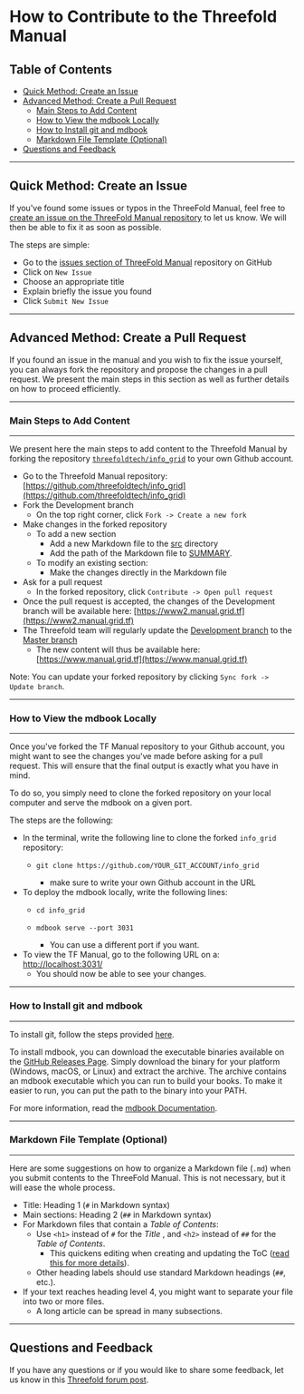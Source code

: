 <h1> How to Contribute to the Threefold Manual </h1>

<h2>Table of Contents</h2>

- [Quick Method: Create an Issue](#quick-method-create-an-issue)
- [Advanced Method: Create a Pull Request](#advanced-method-create-a-pull-request)
  - [Main Steps to Add Content](#main-steps-to-add-content)
  - [How to View the mdbook Locally](#how-to-view-the-mdbook-locally)
  - [How to Install git and mdbook](#how-to-install-git-and-mdbook)
  - [Markdown File Template (Optional)](#markdown-file-template-optional)
- [Questions and Feedback](#questions-and-feedback)

***

## Quick Method: Create an Issue

If you've found some issues or typos in the ThreeFold Manual, feel free to [create an issue on the ThreeFold Manual repository](https://github.com/threefoldtech/info_grid/issues) to let us know. We will then be able to fix it as soon as possible.

The steps are simple:

* Go to the [issues section of ThreeFold Manual](https://github.com/threefoldtech/info_grid/issues) repository on GitHub
* Click on `New Issue`
* Choose an appropriate title
* Explain briefly the issue you found
* Click `Submit New Issue`

***

## Advanced Method: Create a Pull Request

If you found an issue in the manual and you wish to fix the issue yourself, you can always fork the repository and propose the changes in a pull request. We present the main steps in this section as well as further details on how to proceed efficiently.

***

### Main Steps to Add Content

***

We present here the main steps to add content to the Threefold Manual by forking the repository [`threefoldtech/info_grid`](https://github.com/threefoldtech/info_grid) to your own Github account.

* Go to the Threefold Manual repository: [https://github.com/threefoldtech/info_grid](https://github.com/threefoldtech/info_grid)
* Fork the Development branch
  * On the top right corner, click `Fork -> Create a new fork`
* Make changes in the forked repository
   * To add a new section
      * Add a new Markdown file to the [src](https://github.com/threefoldtech/info_grid/blob/development/src) directory
      * Add the path of the Markdown file to [SUMMARY](https://github.com/threefoldtech/info_grid/blob/development/src/SUMMARY.md).
   * To modify an existing section:
     * Make the changes directly in the Markdown file
* Ask for a pull request
  * In the forked repository, click `Contribute -> Open pull request`
* Once the pull request is accepted, the changes of the Development branch will be available here: [https://www2.manual.grid.tf](https://www2.manual.grid.tf)
* The Threefold team will regularly update the [Development branch](https://github.com/threefoldtech/info_grid) to the [Master branch](https://github.com/threefoldtech/info_grid/tree/master)
   * The new content will thus be available here: [https://www.manual.grid.tf](https://www.manual.grid.tf)

Note: You can update your forked repository by clicking `Sync fork -> Update branch`.

***

### How to View the mdbook Locally

***

Once you've forked the TF Manual repository to your Github account, you might want to see the changes you've made before asking for a pull request. This will ensure that the final output is exactly what you have in mind.

To do so, you simply need to clone the forked repository on your local computer and serve the mdbook on a given port.

The steps are the following:

* In the terminal, write the following line to clone the forked `info_grid` repository:
  * ```
    git clone https://github.com/YOUR_GIT_ACCOUNT/info_grid
    ```
    * make sure to write your own Github account in the URL
* To deploy the mdbook locally, write the following lines:
  * ```
    cd info_grid
    ```
  * ```
    mdbook serve --port 3031
    ```
    * You can use a different port if you want.
* To view the TF Manual, go to the following URL on a: [http://localhost:3031/](http://localhost:3031/)
  * You should now be able to see your changes.

***

### How to Install git and mdbook

***

To install git, follow the steps provided [here](https://github.com/git-guides/install-git).

To install mdbook, you can download the executable binaries available on the [GitHub Releases Page](https://github.com/rust-lang/mdBook/releases). Simply download the binary for your platform (Windows, macOS, or Linux) and extract the archive. The archive contains an mdbook executable which you can run to build your books. To make it easier to run, you can put the path to the binary into your PATH.

For more information, read the [mdbook Documentation](https://rust-lang.github.io/mdBook/guide/installation.html).

***

### Markdown File Template (Optional)

***

Here are some suggestions on how to organize a Markdown file (`.md`) when you submit contents to the ThreeFold Manual. This is not necessary, but it will ease the whole process.

* Title: Heading 1 (`#` in Markdown syntax)
* Main sections: Heading 2 (`##` in Markdown syntax)
* For Markdown files that contain a *Table of Contents*: 
   * Use `<h1>` instead of `#` for the _Title_ , and `<h2>` instead of `##` for the _Table of Contents_.
      * This quickens editing when creating and updating the ToC ([read this for more details](https://marketplace.visualstudio.com/items?itemName=yzhang.markdown-all-in-one#table-of-contents)).
   * Other heading labels should use standard Markdown headings (`##`, etc.).
* If your text reaches heading level 4, you might want to separate your file into two or more files.
   *  A long article can be spread in many subsections.

***

## Questions and Feedback

If you have any questions or if you would like to share some feedback, let us know in this [Threefold forum post](https://forum.threefold.io/t/new-grid-manual/3783).